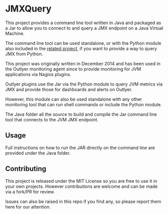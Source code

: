 # JMXQuery

This project provides a command line tool written in Java and packaged as a Jar to allow you to connect to and query a JMX endpoint on a Java Virtual Machine.

The command line tool can be used standalone, or with the Python module also included in the [related project](https://github.com/dmitchsplunk/JMXQuery-Python), if you want to provide a way to query JMX from Python.

This project was originally written in December 2014 and has been used in the Outlyer monitoring agent since to provide monitoring for JVM applications via Nagios plugins.

Outlyer plugins use the Jar via the Python module to query JVM metrics via JMX and provide those for dashboards and alerts on Outlyer.

However, this module can also be used standalone with any other monitoring tool that can run shell commands or include the Python module.

The Java folder all the source to build and compile the Jar command line tool that connects to the JVM JMX endpoint.

## Usage
Full instructions on how to run the JAR directly on the command line are provided under the Java folder. 

## Contributing

This project is released under the MIT License so you are free to use it in your own projects. However contributions are welcome and can be made via a fork/PR for review.

Issues can also be raised in this repo if you find any, so please report them here for our attention.

